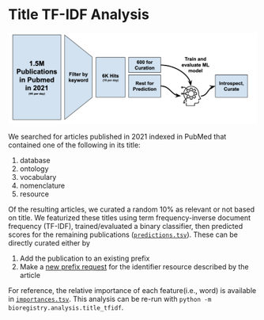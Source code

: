 # Title TF-IDF Analysis

![](outline.png)

We searched for articles published in 2021 indexed in PubMed that contained one of the following in its title:

1. database
2. ontology
3. vocabulary
4. nomenclature
5. resource

Of the resulting articles, we curated a random 10% as relevant or not based on title. We featurized these titles
using term frequency-inverse document frequency (TF-IDF), trained/evaluated a binary classifier, then predicted
scores for the remaining publications ([`predictions.tsv`](predictions.tsv)). These can be directly curated either by

1. Add the publication to an existing prefix
2. Make a [new prefix request](https://github.com/biopragmatics/bioregistry/issues/new/choose) for the identifier
   resource described by the article

For reference, the relative importance of each feature(i.e., word) is available in [`importances.tsv`](importances.tsv).
This analysis can be re-run with `python -m bioregistry.analysis.title_tfidf`.
